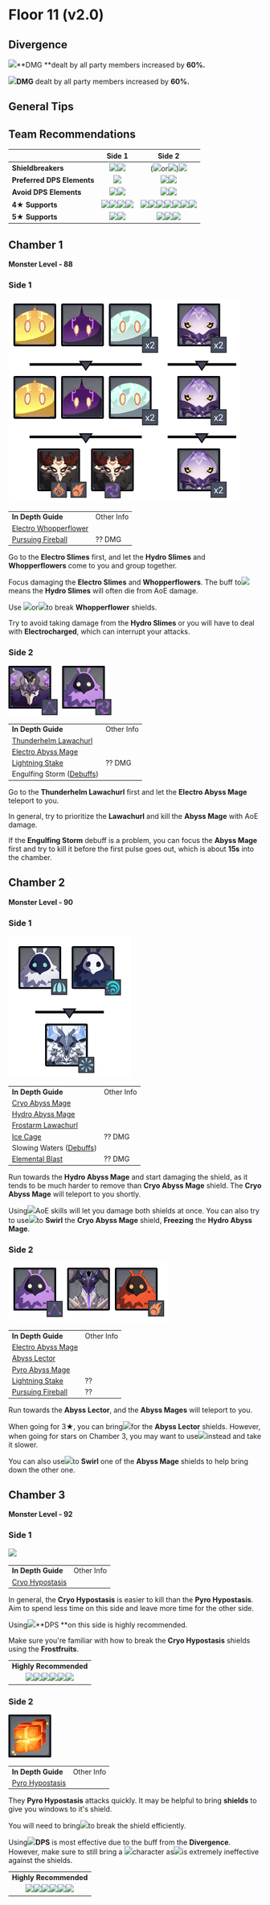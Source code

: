 # Floor 11 (v2.0)

## Divergence

![](../../.gitbook/assets/pyro\_small.png)**DMG **dealt by all party members increased by **60%.**

![](../../.gitbook/assets/cryo\_small.png)**DMG** dealt by all party members increased by **60%.**

## General Tips

## Team Recommendations

|                            |                                                                                                          Side 1                                                                                                          |                                                                                                                                                                                          Side 2                                                                                                                                                                                          |
| -------------------------- | :----------------------------------------------------------------------------------------------------------------------------------------------------------------------------------------------------------------------: | :--------------------------------------------------------------------------------------------------------------------------------------------------------------------------------------------------------------------------------------------------------------------------------------------------------------------------------------------------------------------------------------: |
| **Shieldbreakers**         |                                                                   ![](../../.gitbook/assets/pyro\_small.png)![](../../.gitbook/assets/cryo\_small.png)                                                                   |                                                                                                                            (![](../../.gitbook/assets/pyro\_small.png)or![](../../.gitbook/assets/cryo\_small.png))![](../../.gitbook/assets/hydro\_small.png)                                                                                                                           |
| **Preferred DPS Elements** |                                                                                        ![](../../.gitbook/assets/pyro\_small.png)                                                                                        |                                                                                                                                                   ![](../../.gitbook/assets/hydro\_small.png)![](../../.gitbook/assets/cryo\_small.png)                                                                                                                                                  |
| **Avoid DPS Elements**     |                                                                  ![](../../.gitbook/assets/cryo\_small.png)![](../../.gitbook/assets/electro\_small.png)                                                                 |                                                                                                                                                  ![](../../.gitbook/assets/pyro\_small.png)![](../../.gitbook/assets/electro\_small.png)                                                                                                                                                 |
| **4**★ **Supports**        | ![](../../.gitbook/assets/ui\_avataricon\_bennett.png)![](../../.gitbook/assets/ui\_avataricon\_xiangling.png)![](../../.gitbook/assets/ui\_avataricon\_diona.png)![](../../.gitbook/assets/ui\_avataricon\_sucrose.png) | ![](../../.gitbook/assets/ui\_avataricon\_bennett.png)![](../../.gitbook/assets/ui\_avataricon\_xinyan.png)![](../../.gitbook/assets/ui\_avataricon\_barbara.png)![](../../.gitbook/assets/ui\_avataricon\_xingqiu.png)![](../../.gitbook/assets/ui\_avataricon\_chongyun.png)![](../../.gitbook/assets/ui\_avataricon\_kaeya.png)![](../../.gitbook/assets/ui\_avataricon\_rosaria.png) |
| **5**★ **Supports**        |                                                         ![](../../.gitbook/assets/ui\_avataricon\_kazuha.png)![](../../.gitbook/assets/ui\_avataricon\_venti.png)                                                        |                                                                                                               ![](../../.gitbook/assets/ui\_avataricon\_jean.png)![](../../.gitbook/assets/ui\_avataricon\_mona.png)![](../../.gitbook/assets/ui\_avataricon\_zhongli.png)                                                                                                               |

## Chamber 1

**Monster Level - 88**

### Side 1

![](../../.gitbook/assets/11-1-1v20.png)

|                                                                          |            |
| ------------------------------------------------------------------------ | ---------- |
| **In Depth Guide**                                                       | Other Info |
| [Electro Whopperflower](../../monsters/animals/electro-whopperflower.md) |            |
| [Pursuing Fireball](../../mechanics/auras/pursuing-fireball.md)          | ?? DMG     |

Go to the **Electro Slimes** first, and let the **Hydro Slimes** and **Whopperflowers** come to you and group together.

Focus damaging the **Electro Slimes** and **Whopperflowers**. The buff to![](../../.gitbook/assets/pyro\_small.png)means the **Hydro Slimes** will often die from AoE damage.

Use ![](../../.gitbook/assets/pyro\_small.png)or![](../../.gitbook/assets/cryo\_small.png)to break **Whopperflower** shields.

Try to avoid taking damage from the **Hydro Slimes** or you will have to deal with **Electrocharged**, which can interrupt your attacks.

### Side 2

![](../../.gitbook/assets/11-1-2v20.png)

|                                                                                        |            |
| -------------------------------------------------------------------------------------- | ---------- |
| **In Depth Guide**                                                                     | Other Info |
| [Thunderhelm Lawachurl](../../monsters/hilichurls/lawachurls/thunderhelm-lawachurl.md) |            |
| [Electro Abyss Mage](../../monsters/abyss-order/electro-abyss-mage.md)                 |            |
| [Lightning Stake](../../mechanics/auras/lightning-stake.md)                            | ?? DMG     |
| Engulfing Storm ([Debuffs](../../mechanics/debuffs/))                                  |            |

Go to the **Thunderhelm Lawachurl** first and let the **Electro Abyss Mage** teleport to you.

In general, try to prioritize the **Lawachurl** and kill the **Abyss Mage** with AoE damage.

If the **Engulfing Storm** debuff is a problem, you can focus the **Abyss Mage** first and try to kill it before the first pulse goes out, which is about **15s** into the chamber.

## Chamber 2

**Monster Level - 90**

### Side 1

![](../../.gitbook/assets/11-2-1v20.png)

|                                                                                  |            |
| -------------------------------------------------------------------------------- | ---------- |
| **In Depth Guide**                                                               | Other Info |
| [Cryo Abyss Mage](../../monsters/abyss-order/cryo-abyss-mage.md)                 |            |
| [Hydro Abyss Mage](../../monsters/abyss-order/hydro-abyss-mage.md)               |            |
| [Frostarm Lawachurl](../../monsters/hilichurls/lawachurls/frostarm-lawachurl.md) |            |
| [Ice Cage](../../mechanics/auras/ice-cage.md)                                    | ?? DMG     |
| Slowing Waters ([Debuffs](../../mechanics/debuffs/))                             |            |
| [Elemental Blast](../../mechanics/auras/elemental-blast.md)                      | ?? DMG     |

Run towards the **Hydro Abyss Mage** and start damaging the shield, as it tends to be much harder to remove than **Cryo Abyss Mage** shield. The **Cryo Abyss Mage** will teleport to you shortly.

Using![](../../.gitbook/assets/pyro\_small.png)AoE skills will let you damage both shields at once. You can also try to use![](../../.gitbook/assets/anemo\_small.png)to **Swirl** the **Cryo Abyss Mage** shield, **Freezing** the **Hydro Abyss Mage**.

### Side 2

![](../../.gitbook/assets/11-2-2v20.png)

|                                                                        |            |
| ---------------------------------------------------------------------- | ---------- |
| **In Depth Guide**                                                     | Other Info |
| [Electro Abyss Mage](../../monsters/abyss-order/electro-abyss-mage.md) |            |
| [Abyss Lector](../../monsters/abyss-order/abyss-lector.md)             |            |
| [Pyro Abyss Mage](../../monsters/abyss-order/pyro-abyss-mage.md)       |            |
| [Lightning Stake](../../mechanics/auras/lightning-stake.md)            | ??         |
| [Pursuing Fireball](../../mechanics/auras/pursuing-fireball.md)        | ??         |

Run towards the **Abyss Lector**, and the **Abyss Mages** will teleport to you.

When going for 3★, you can bring![](../../.gitbook/assets/pyro\_small.png)for the **Abyss Lector** shields. However, when going for stars on Chamber 3, you may want to use![](../../.gitbook/assets/cryo\_small.png)instead and take it slower.

You can also use![](../../.gitbook/assets/anemo\_small.png)to **Swirl** one of the **Abyss Mage** shields to help bring down the other one.

## Chamber 3

**Monster Level - 92**

### Side 1

![](../../.gitbook/assets/hypostasis-cryo.png)

|                                                             |            |
| ----------------------------------------------------------- | ---------- |
| **In Depth Guide**                                          | Other Info |
| [Cryo Hypostasis](../../monsters/elites/cryo-hypostasis.md) |            |

In general, the **Cryo Hypostasis** is easier to kill than the **Pyro Hypostasis**. Aim to spend less time on this side and leave more time for the other side.

Using![](../../.gitbook/assets/pyro\_small.png)**DPS **on this side is highly recommended.

Make sure you're familiar with how to break the **Cryo Hypostasis** shields using the **Frostfruits**.

|                                                                                                                                                                                                                                                                                                                                |
| :----------------------------------------------------------------------------------------------------------------------------------------------------------------------------------------------------------------------------------------------------------------------------------------------------------------------------: |
|                                                                                                                                                     **Highly Recommended**                                                                                                                                                     |
| ![](../../.gitbook/assets/ui\_avataricon\_bennett.png)![](../../.gitbook/assets/ui\_avataricon\_diluc.png)![](../../.gitbook/assets/ui\_avataricon\_klee.png)![](../../.gitbook/assets/ui\_avataricon\_hutao.png)![](../../.gitbook/assets/ui\_avataricon\_xiangling.png)![](../../.gitbook/assets/ui\_avataricon\_yanfei.png) |

### Side 2

![](../../.gitbook/assets/hypostasis-pyro-.png)

|                                                             |            |
| ----------------------------------------------------------- | ---------- |
| **In Depth Guide**                                          | Other Info |
| [Pyro Hypostasis](../../monsters/elites/pyro-hypostasis.md) |            |

They **Pyro Hypostasis** attacks quickly. It may be helpful to bring **shields** to give you windows to it's shield.

You will need to bring![](../../.gitbook/assets/hydro\_small.png)to break the shield efficiently.

Using![](../../.gitbook/assets/cryo\_small.png)**DPS** is most effective due to the buff from the **Divergence**. However, make sure to still bring a ![](../../.gitbook/assets/hydro\_small.png)character as![](../../.gitbook/assets/cryo\_small.png)is extremely ineffective against the shields.

|                                                                                                                                                                                                                                                                                                                                 |
| :-----------------------------------------------------------------------------------------------------------------------------------------------------------------------------------------------------------------------------------------------------------------------------------------------------------------------------: |
|                                                                                                                                                      **Highly Recommended**                                                                                                                                                     |
| ![](../../.gitbook/assets/ui\_avataricon\_ayaka.png)![](../../.gitbook/assets/ui\_avataricon\_ganyu.png)![](../../.gitbook/assets/ui\_avataricon\_barbara.png)![](../../.gitbook/assets/ui\_avataricon\_mona.png)![](../../.gitbook/assets/ui\_avataricon\_tartaglia.png)![](../../.gitbook/assets/ui\_avataricon\_xingqiu.png) |
